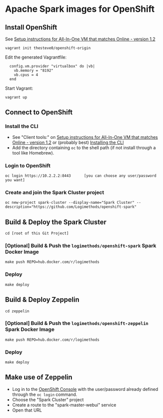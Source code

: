 # Apache Spark images for OpenShift

## Install OpenShift

See [Setup instructions for All-In-One VM that matches Online - version 1.2](https://www.openshift.org/vm/instructions1_2.html)

    vagrant init thesteve0/openshift-origin
    
Edit the generated Vagrantfile:

      config.vm.provider "virtualbox" do |vb|
        vb.memory = "8192"
        vb.cpus = 4
      end
 
Start Vagrant:

    vagrant up

## Connect to OpenShift

### Install the CLI

* See "Client tools:" on [Setup instructions for All-In-One VM that matches Online - version 1.2](https://www.openshift.org/vm/instructions1_2.html) or (probably best) [Installing the CLI](https://docs.openshift.org/latest/cli_reference/get_started_cli.html#installing-the-cli)
* Add the directory containing `oc` to the shell path (if not install through a tool like Homebrew).

### Login to OpenShift

    oc login https://10.2.2.2:8443      [you can choose any user/password you want]
    
### Create and join the Spark Cluster project

    oc new-project spark-cluster --display-name="Spark Cluster" --description="https://github.com/Logimethods/openshift-spark"

## Build & Deploy the Spark Cluster

    cd [root of this Git Project]
    
### [Optional] Build & Push the `logimethods/openshift-spark` Spark Docker Image

    make push REPO=hub.docker.com/r/logimethods
    
### Deploy

    make deploy

## Build & Deploy Zeppelin

    cd zeppelin
    
### [Optional] Build & Push the `logimethods/openshift-zeppelin` Spark Docker Image

    make push REPO=hub.docker.com/r/logimethods
    
### Deploy

    make deploy

## Make use of Zeppelin

* Log in to the [OpenShift Console](https://10.2.2.2:8443/console) with the user/password already defined through the `oc login` command.
* Choose the "Spark Cluster" project
* Create a route to the "spark-master-webui" service
* Open that URL
